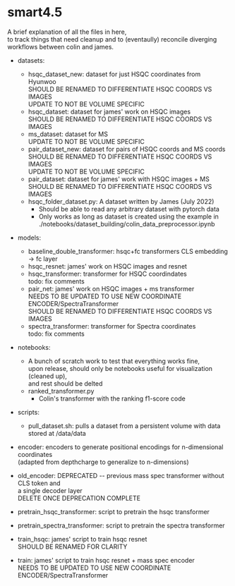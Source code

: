 # smart4.5

A brief explanation of all the files in here,  
to track things that need cleanup and to (eventaully) 
reconcile diverging workflows between colin and james.   

- datasets:
    - hsqc_dataset_new: dataset for just HSQC coordinates from Hyunwoo  
        SHOULD BE RENAMED TO DIFFERENTIATE HSQC COORDS VS IMAGES   
        UPDATE TO NOT BE VOLUME SPECIFIC  
    - hsqc_dataset: dataset for james' work on HSQC images  
        SHOULD BE RENAMED TO DIFFERENTIATE HSQC COORDS VS IMAGES     
    - ms_dataset: dataset for MS  
        UPDATE TO NOT BE VOLUME SPECIFIC  
    - pair_dataset_new: dataset for pairs of HSQC coords and MS coords  
        SHOULD BE RENAMED TO DIFFERENTIATE HSQC COORDS VS IMAGES     
        UPDATE TO NOT BE VOLUME SPECIFIC  
    - pair_dataset: dataset for james' work with HSQC images + MS  
        SHOULD BE RENAMED TO DIFFERENTIATE HSQC COORDS VS IMAGES   
    - hsqc_folder_dataset.py: A dataset written by James (July 2022)
        - Should be able to read any arbitrary dataset with pytorch data
        - Only works as long as dataset is created using the example in ./notebooks/dataset_building/colin_data_preprocessor.ipynb

- models:
    - baseline_double_transformer: hsqc+fc transformers CLS embedding -> fc layer
    - hsqc_resnet: james' work on HSQC images and resnet  
    - hsqc_transformer: transformer for HSQC coordindates  
        todo: fix comments
    - pair_net: james' work on HSQC images + ms transformer  
        NEEDS TO BE UPDATED TO USE NEW COORDINATE ENCODER/SpectraTransformer  
        SHOULD BE RENAMED TO DIFFERENTIATE HSQC COORDS VS IMAGES     
    - spectra_transformer: transformer for Spectra coordinates  
        todo: fix comments

- notebooks:
    - A bunch of scratch work to test that everything works fine,  
    upon release, should only be notebooks useful for visualization (cleaned up),  
    and rest should be delted  
    - ranked_transformer.py
        - Colin's transformer with the ranking f1-score code

- scripts:
    - pull_dataset.sh: pulls a dataset from a persistent volume with data stored at /data/data

- encoder: encoders to generate positional encodings for n-dimensional coordinates   
    (adapted from depthcharge to generalize to n-dimensions)  
- old_encoder: DEPRECATED -- previous mass spec transformer without CLS token and  
    a single decoder layer  
    DELETE ONCE DEPRECATION COMPLETE  
- pretrain_hsqc_transformer: script to pretrain the hsqc transformer
- pretrain_spectra_transformer: script to pretrain the spectra transformer
- train_hsqc: james' script to train hsqc resnet  
    SHOULD BE RENAMED FOR CLARITY  
- train: james' script to train hsqc resnet + mass spec encoder  
    NEEDS TO BE UPDATED TO USE NEW COORDINATE ENCODER/SpectraTransformer  